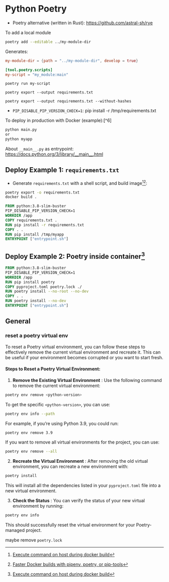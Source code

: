 # Python Poetry

- Poetry alternative (written in Rust): https://github.com/astral-sh/rye

To add a local module

```sh
poetry add --editable ../my-module-dir
```

Generates:

```toml
my-module-dir = {path = "../my-module-dir", develop = true}
```


```pyproject.toml
[tool.poetry.scripts]
my-script = "my_module:main"
```

`poetry run my-script`

`poetry export --output requirements.txt`

`poetry export --output requirements.txt --without-hashes`

- `PIP_DISABLE_PIP_VERSION_CHECK=1`: pip install -r /tmp/requirements.txt

To deploy in production with Docker (example):[^6]

```entrypoint.sh
python main.py
or
python myapp
```

About `__main__.py` as entrypoint: https://docs.python.org/3/library/__main__.html

## Deploy Example 1: `requirements.txt`

- Generate `requirements.txt` with a shell script, and build image[^7][^9]:

```build.sh
poetry export -o requirements.txt
docker build .
```

```Dockerfile
FROM python:3.8-slim-buster
PIP_DISABLE_PIP_VERSION_CHECK=1
WORKDIR /app
COPY requirements.txt .
RUN pip install -r requirements.txt
COPY . .
RUN pip install /tmp/myapp
ENTRYPOINT ["entrypoint.sh"]
```

## Deploy Example 2: Poetry inside container[^7]

```Dockerfile
FROM python:3.8-slim-buster
PIP_DISABLE_PIP_VERSION_CHECK=1
WORKDIR /app
RUN pip install poetry
COPY pyproject.toml poetry.lock ./
RUN poetry install --no-root --no-dev
COPY . .
RUN poetry install --no-dev
ENTRYPOINT ["entrypoint.sh"]
```

[^7]: [Execute command on host during docker build](https://stackoverflow.com/a/42754636)
[^9]: [Faster Docker builds with pipenv, poetry, or pip-tools](https://pythonspeed.com/articles/pipenv-docker/)


## General

### reset a poetry virtual env

To reset a Poetry virtual environment, you can follow these steps to effectively remove the current virtual environment and recreate it. This can be useful if your environment becomes corrupted or you want to start fresh.

#### Steps to Reset a Poetry Virtual Environment:

1. **Remove the Existing Virtual Environment** :
Use the following command to remove the current virtual environment:

```bash
poetry env remove <python-version>
```
To get the specific `<python-version>`, you can use:

```bash
poetry env info --path
```

For example, if you’re using Python 3.9, you could run:


```bash
poetry env remove 3.9
```

If you want to remove all virtual environments for the project, you can use:


```bash
poetry env remove --all
```

2. **Recreate the Virtual Environment** :
After removing the old virtual environment, you can recreate a new environment with:

```bash
poetry install
```
This will install all the dependencies listed in your `pyproject.toml` file into a new virtual environment.

3. **Check the Status** :
You can verify the status of your new virtual environment by running:

```bash
poetry env info
```

This should successfully reset the virtual environment for your Poetry-managed project.

maybe remove `poetry.lock`
